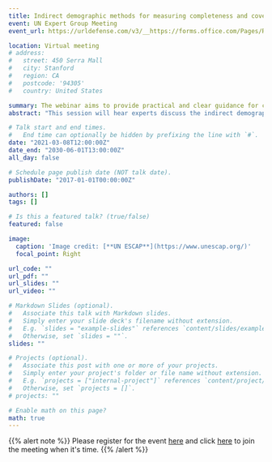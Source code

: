 ```yaml
---
title: Indirect demographic methods for measuring completeness and coverage for low capacity countries
event: UN Expert Group Meeting
event_url: https://urldefense.com/v3/__https://forms.office.com/Pages/ResponsePage.aspx?id=2zWeD09UYE-9zF6kFubccCbMXLpK9rROj_qowHBOnQ9UQlc5RUdSMklMUlkxUzFBTjVOTjdZTUw0VS4u__;!!Nmw4Hv0!nqixNYRKoPW7ATkXTouCWvnzo2j9tbAxNEhkItFiY5_DbGqU13ymnvDvWAPqAR9G8GLDZ2Wf$

location: Virtual meeting
# address:
#   street: 450 Serra Mall
#   city: Stanford
#   region: CA
#   postcode: '94305'
#   country: United States

summary: The webinar aims to provide practical and clear guidance for countries in Asia and the Pacific on measuring the inequalities in CRVS with the ultimate goal of narrowing the gap in civil registration.
abstract: "This session will hear experts discuss the indirect demographic methods for measuring completeness and coverage of registration of vital events with a focus on their application in low capacity countries. The data sources required and assumptions involved in implementing methods will be discussed. Additionally, criteria for deciding which method is most appropriate in different situations will be examined."

# Talk start and end times.
#   End time can optionally be hidden by prefixing the line with `#`.
date: "2021-03-08T12:00:00Z"
date_end: "2030-06-01T13:00:00Z"
all_day: false

# Schedule page publish date (NOT talk date).
publishDate: "2017-01-01T00:00:00Z"

authors: []
tags: []

# Is this a featured talk? (true/false)
featured: false

image:
  caption: 'Image credit: [**UN ESCAP**](https://www.unescap.org/)'
  focal_point: Right

url_code: ""
url_pdf: ""
url_slides: ""
url_video: ""

# Markdown Slides (optional).
#   Associate this talk with Markdown slides.
#   Simply enter your slide deck's filename without extension.
#   E.g. `slides = "example-slides"` references `content/slides/example-slides.md`.
#   Otherwise, set `slides = ""`.
slides: ""

# Projects (optional).
#   Associate this post with one or more of your projects.
#   Simply enter your project's folder or file name without extension.
#   E.g. `projects = ["internal-project"]` references `content/project/deep-learning/index.md`.
#   Otherwise, set `projects = []`.
# projects: ""

# Enable math on this page?
math: true
---
```


{{% alert note %}}
Please register for the event [here](https://urldefense.com/v3/__https://forms.office.com/Pages/ResponsePage.aspx?id=2zWeD09UYE-9zF6kFubccCbMXLpK9rROj_qowHBOnQ9UQlc5RUdSMklMUlkxUzFBTjVOTjdZTUw0VS4u__;!!Nmw4Hv0!nqixNYRKoPW7ATkXTouCWvnzo2j9tbAxNEhkItFiY5_DbGqU13ymnvDvWAPqAR9G8GLDZ2Wf$) and click [here](https://urldefense.com/v3/__https://teams.microsoft.com/l/meetup-join/19*3ameeting_YmZlM2RmMTktNmE5MS00NWIwLWE3MDEtZTIzNDk1NTA0Yjky*40thread.v2/0?context=*7b*22Tid*22*3a*220f9e35db-544f-4f60-bdcc-5ea416e6dc70*22*2c*22Oid*22*3a*22ba5ccc26-f64a-4eb4-8ffa-a8c0704e9d0f*22*7d__;JSUlJSUlJSUlJSUlJSUl!!Nmw4Hv0!nqixNYRKoPW7ATkXTouCWvnzo2j9tbAxNEhkItFiY5_DbGqU13ymnvDvWAPqAR9G8J9qGue5$) to join the meeting when it's time.
{{% /alert %}}

